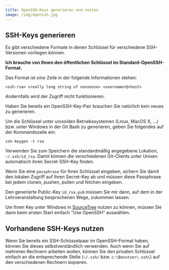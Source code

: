 ```yaml
---
title: OpenSSH-Keys generieren und nutzen
image: /img/openssh.jpg
---
```


<div class="row">
<div class="span6">

## SSH-Keys generieren

Es gibt verschiedene Formate in denen Schlüssel für verschiedene SSH-Versionen
vorliegen können.

**Ich brauche von Ihnen den öffentlichen Schlüssel im Standard-OpenSSH-Format.**

Das Format ist *eine* Zeile in der folgende Informationen stehen:

    <ssh-rsa> <really long string of nonsense> <username>@<host>

Andernfalls wird der Zugriff nicht funktionieren.

Haben Sie bereits ein OpenSSH-Key-Pair brauchen Sie natürlich kein neues zu
generieren.

Um die Schlüssel unter unixoiden Betriebssystemen (Linux, MacOS X, ...) 
bzw. unter Windows in der Git Bash zu generieren,
geben Sie folgendes auf der Kommandozeile ein:

    ssh-keygen -t rsa

Verwenden Sie zum Speichern die standardmäßig angegebene Lokation, `~/.ssh/id_rsa`.
Damit können die verschiedenen Git-Clients unter Unixen automatisch ihren
Secret-SSH-Key finden.

Wenn Sie eine `passphrase` für Ihren Schlüssel eingeben, sichern Sie damit den
lokalen Zugriff auf Ihren Secret-Key ab und müssen diese Passphrase bei jedem
clonen, pushen, pullen und fetchen eingeben.

Den generierte Public-Key `id_rsa.pub` müssen Sie mir dann, auf dem in der
Lehrveranstaltung besprochenen Wege, zukommen lassen.

Um Ihren Key unter Windows in [SourceTree](http://www.sourcetreeapp.com/) nutzen zu
können, müssen Sie dann beim ersten Start einfach "Use OpenSSH" auswählen.

</div>
<div class="span6">

## Vorhandene SSH-Keys nutzen

Wenn Sie bereits ein SSH-Schüsselpaar im OpenSSH-Format haben, können Sie dieses
selbstverständlich verwenden. Auch wenn Sie auf mehreren Rechnern arbeiten wollen,
können Sie den privaten Schlüssel einfach an die entsprechende Stelle (`~/.ssh/` bzw.
`c:\Benutzer\.ssh\`) auf den verschiedenen Rechnern kopieren.


</div>
</div>
